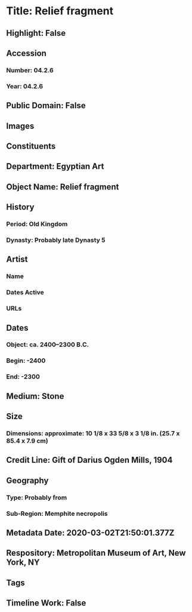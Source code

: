 # Title: Relief fragment
## Highlight: False
## Accession
### Number: 04.2.6
### Year: 04.2.6
## Public Domain: False
## Images
## Constituents
## Department: Egyptian Art
## Object Name: Relief fragment
## History
### Period: Old Kingdom
### Dynasty: Probably late Dynasty 5
## Artist
### Name
### Dates Active
### URLs
## Dates
### Object: ca. 2400–2300 B.C.
### Begin: -2400
### End: -2300
## Medium: Stone
## Size
### Dimensions: approximate: 10 1/8 x 33 5/8 x 3 1/8 in. (25.7 x 85.4 x 7.9 cm)
## Credit Line: Gift of Darius Ogden Mills, 1904
## Geography
### Type: Probably from
### Sub-Region: Memphite necropolis
## Metadata Date: 2020-03-02T21:50:01.377Z
## Respository: Metropolitan Museum of Art, New York, NY
## Tags
## Timeline Work: False